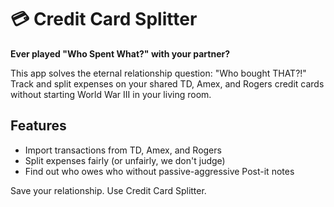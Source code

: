 # 💳 Credit Card Splitter

**Ever played "Who Spent What?" with your partner?**

This app solves the eternal relationship question: "Who bought THAT?!" Track and split expenses on your shared TD, Amex, and Rogers credit cards without starting World War III in your living room.

## Features

-   Import transactions from TD, Amex, and Rogers
-   Split expenses fairly (or unfairly, we don't judge)
-   Find out who owes who without passive-aggressive Post-it notes

Save your relationship. Use Credit Card Splitter.
